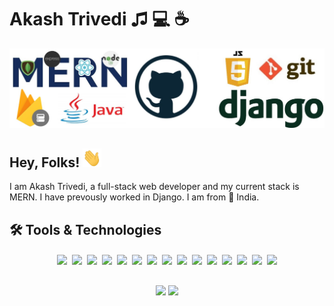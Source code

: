 # Akash Trivedi &#9835; 💻 &#9749; 

<img src='https://raw.githubusercontent.com/Akash-Trivedi/Akash-Trivedi/main/linkedincover-4.jpeg'/>


<h2>
Hey, Folks! <img src='https://raw.githubusercontent.com/Akash-Trivedi/Akash-Trivedi/master/wave.gif' width="30px" height="30px" /> 
</h2>

I am Akash Trivedi, a full-stack web developer and my current stack is MERN. I have prevously worked in Django. I am from &#128205; India.

## 🛠 Tools & Technologies
<p align='center'>

<!-- os -->
<img src='https://img.shields.io/static/v1?style=flat&label=OS&logo=ubuntu&message=Ubuntu&color=0A66C2' style='padding:2px'/>


<img src='https://img.shields.io/static/v1?style=flat&label=OS&logo=windows&message=Windows&color=0A66C2' style='padding:2px'/>

<!-- languages -->
<img src='https://img.shields.io/static/v1?style=flat&label=Code&logo=html5&message=HTML5&color=0A66C2' style='padding:2px'/>

<img src='https://img.shields.io/static/v1?style=flat&label=Code&logo=JavaScript&message=JavaScript&color=0A66C2' style='padding:2px'/>

<img src='https://img.shields.io/static/v1?style=flat&label=Code&logo=react&message=ReactJs&color=0A66C2' style='padding:2px'/>

<img src='https://img.shields.io/static/v1?style=flat&label=Code&logo=python&message=Python&color=0A66C2' style='padding:2px'/>


<img src='https://img.shields.io/static/v1?style=flat&label=Code&logo=nodedotjs&message=Nodejs&color=0A66C2' style='padding:2px'/>


<!-- frameworks -->
<img src='https://img.shields.io/static/v1?style=flat&label=Framework&logo=express&message=Express&color=0A66C2' style='padding:2px'/>

<img src='https://img.shields.io/static/v1?style=flat&label=Framework&logo=django&message=Django&color=0A66C2' style='padding:2px'/>

<!-- ide's -->
<img src='https://img.shields.io/static/v1?style=flat&label=IDE&logo=vsco&message=VsCode&color=0A66C2' style='padding:2px'/>

<!-- extraas -->
<img src='https://img.shields.io/static/v1?style=flat&label=Utility&logo=firebase&message=Firebase&color=0A66C2' style='padding:2px'/>

<!-- competetive programming -->
<img src='https://img.shields.io/static/v1?style=flat&label=CP&logo=codeforces&message=Codeforces&color=0A66C2' style='padding:2px'/>

<img src='https://img.shields.io/static/v1?style=flat&label=CP&logo=leetcode&message=Leetcode&color=0A66C2' style='padding:2px'/>

<!-- databases -->
<img src='https://img.shields.io/static/v1?style=flat&label=Db&logo=mongodb&message=MongoDb&color=0A66C2' style='padding:2px'/>

<img src='https://img.shields.io/static/v1?style=flat&label=Db&logo=mysql&message=MySQL&color=0A66C2&logoColor=white' style='padding:2px'/>
</p>

<table>
</table>

<div align='center'>

<img src='https://github-readme-stats.vercel.app/api/top-langs/?username=Akash-Trivedi&langs_count=10&layout=compact&hide=php&bg_color=0d1117&title_color=ECF0F1&text_color=fff'/>

<img src='https://github-readme-stats-georgedong32.vercel.app/api?username=Akash-Trivedi&bg_color=0d1117&title_color=ECF0F1&text_color=fff&show_icons=true&count_private=reu&icon_color=F1C40F'/>
</div>
